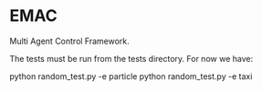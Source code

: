 # EMAC

Multi Agent Control Framework.

The tests must be run from the tests directory. For now we have:

python random_test.py -e particle
python random_test.py -e taxi